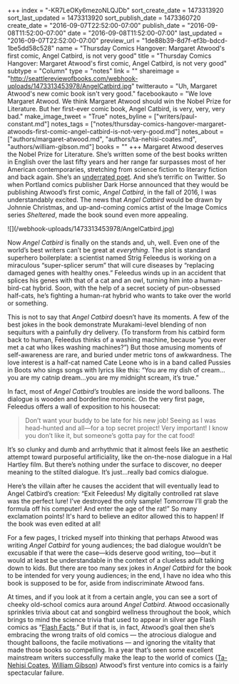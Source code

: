 +++
index = "-KR7LeOKy6mezoNLQJDb"
sort_create_date = 1473313920
sort_last_updated = 1473313920
sort_publish_date = 1473360720
create_date = "2016-09-07T22:52:00-07:00"
publish_date = "2016-09-08T11:52:00-07:00"
date = "2016-09-08T11:52:00-07:00"
last_updated = "2016-09-07T22:52:00-07:00"
preview_url = "1de88b39-8d7f-ef3b-bdcd-1be5dd58c528"
name = "Thursday Comics Hangover: Margaret Atwood's first comic, Angel Catbird, is not very good"
title = "Thursday Comics Hangover: Margaret Atwood's first comic, Angel Catbird, is not very good"
subtype = "Column"
type = "notes"
link = ""
shareimage = "http://seattlereviewofbooks.com/webhook-uploads/1473313453978/AngelCatbird.jpg"
twitterauto = "Uh, Margaret Atwood's new comic book isn't very good."
facebookauto = "We love Margaret Atwood. We think Margaret Atwood should win the Nobel Prize for Literature. But her first-ever comic book, Angel Catbird, is very, very, very bad."
make_image_tweet = "True"
notes_byline = ["writers/paul-constant.md"]
notes_tags = ["notes/thursday-comics-hangover-margaret-atwoods-first-comic-angel-catbird-is-not-very-good.md"]
notes_about = ["authors/margaret-atwood.md", "authors/ta-nehisi-coates.md", "authors/william-gibson.md"]
books = ""
+++
Margaret Atwood deserves the Nobel Prize for Literature. She’s written some of the best books written in English over the last fifty years and her range far surpasses most of her American contemporaries, stretching from science fiction to literary fiction and back again. She’s an [underrated poet]( https://www.poetryfoundation.org/poems-and-poets/poets/detail/margaret-atwood#about). And she’s terrific on Twitter. So when Portland comics publisher Dark Horse announced that they would be publishing Atwood’s first comic, *Angel Catbird*, in the fall of 2016, I was understandably excited. The news that *Angel Catbird* would be drawn by Johnnie Christmas, and up-and-coming comics artist of the Image Comics series *Sheltered*, made the book sound even more appealing.

<p class="image-left">![](/webhook-uploads/1473313453978/AngelCatbird.jpg)</p>

Now *Angel Catbird* is finally on the stands and, uh, well. Even one of the world’s best writers can’t be great at *everything*. The plot is standard superhero boilerplate: a scientist named Strig Feleedus is working on a miraculous “super-splicer serum” that will cure diseases by “replacing damaged genes with healthy ones.” Feleedus winds up in an accident that splices his genes with that of a cat and an owl, turning him into a human-bird-cat hybrid. Soon, with the help of a secret society of pun-obsessed half-cats, he’s fighting a human-rat hybrid who wants to take over the world or something.

This is not to say that *Angel Catbird* doesn’t have its moments. A few of the best jokes in the book demonstrate Murakami-level blending of non sequiturs with a painfully dry delivery. (To transform from his catbird form back to human, Feleedus thinks of a washing machine, because “you ever met a cat who likes washing machines?”)  But those amusing moments of self-awareness are rare, and buried under metric tons of awkwardness. The love interest is a half-cat named Cate Leone who is in a band called Pussies in Boots who sings songs with lyrics like this: “You are my dish of cream…you are my catnip dream…you are my midnight scream, it’s true.”

In fact, most of *Angel Catbird’s* troubles are inside the word balloons. The dialogue is wooden and borderline moronic. On the very first page, Feleedus offers a wall of exposition to his housecat:

<blockquote>Don’t want your buddy to be late for his new job! Seeing as I was head-hunted and all—for a top secret project! Very important! I know you don’t like it, but someone’s gotta pay for the cat food!</blockquote>

It’s so clunky and dumb and arrhythmic that it almost feels like an aesthetic attempt toward purposeful artificiality, like the on-the-nose dialogue in a Hal Hartley film. But there’s nothing under the surface to discover, no deeper meaning to the stilted dialogue. It’s just…really bad comics dialogue. 

Here’s the villain after he causes the accident that will eventually lead to Angel Catbird’s creation: “Exit Feleedus! My digitally controlled rat slave was the perfect lure! I’ve destroyed the only sample! Tomorrow I’ll grab the formula off his computer! And enter the age of the rat!” So many exclamation points! It's hard to believe an editor allowed this to happen! If the book was even edited at all!

For a few pages, I tricked myself into thinking that perhaps Atwood was writing *Angel Catbird* for young audiences; the bad dialogue wouldn’t be excusable if that were the case—kids deserve good writing, too—but it would at least be understandable in the context of a clueless adult talking down to kids. But there are too many sex jokes in *Angel Catbird* for the book to be intended for very young audiences; in the end, I have no idea who this book is supposed to be for, aside from indiscriminate Atwood fans.

At times, and if you look at it from a certain angle, you can see a sort of cheeky old-school comics aura around *Angel Catbird*. Atwood occasionally sprinkles trivia about cat and songbird wellness throughout the book, which brings to mind the science trivia that used to appear in silver age Flash comics as “[Flash Facts]( https://biffbampop.com/2015/06/17/the-top-ten-most-outrageous-flash-facts/fla2-21/).” But if that is, in fact, Atwood’s goal then she’s embracing the wrong traits of old comics — the atrocious dialogue and thought balloons, the facile motivations —  and ignoring the vitality that made those books so compelling. In a year that’s seen some excellent mainstream writers successfully make the leap to the world of comics ([Ta-Nehisi Coates]( http://www.seattlereviewofbooks.com/notes/2016/04/07/thursday-comics-hangover-everybodys-talking-about-the-black-panther/), [William Gibson]( http://www.seattlereviewofbooks.com/notes/2016/05/19/thursday-comics-hangover-william-gibson-comes-to-comics/)) Atwood’s first venture into comics is a fairly spectacular failure.
